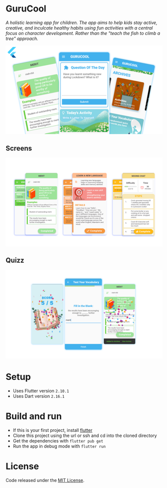 # GuruCool 
 
*A holistic learning app for children. The app aims to help kids stay active, creative, and inculcate healthy habits using fun activities with a central focus on character development. Rather than the "teach the fish to climb a tree" approach.*
 
![](https://github.com/Aditi-Mohan/guru_cool_v1/blob/master/readme_images/edited/cover.png)

## Screens

![](https://github.com/Aditi-Mohan/guru_cool_v1/blob/master/readme_images/edited/screens.png)

## Quizz

![](https://github.com/Aditi-Mohan/guru_cool_v1/blob/master/readme_images/edited/test.png)

<!-- <img src="https://github.com/Aditi-Mohan/guru_cool_v1/blob/master/readme_images/edited/screens.png" data-canonical-src="https://github.com/Aditi-Mohan/guru_cool_v1/blob/master/readme_images/edited/screens.png" width="400" height="300" /> -->

<!-- Screens             |     
:-------------------------:|:-------------------------:
![](https://github.com/Aditi-Mohan/guru_cool_v1/blob/master/readme_images/edited/screens.png)  |  hghgjhgjhggjgjh -->

# Setup
* Uses Flutter version  `2.10.1`
* Uses Dart version `2.16.1`

# Build and run
* If this is your first project, install [flutter](https://flutter.dev/docs/get-started/install)
* Clone this project using the url or ssh and cd into the cloned directory
* Get the dependencies with `flutter pub get`
* Run the app in debug mode with `flutter run`

# License
Code released under the [MIT License](https://github.com/Aditi-Mohan/guru_cool_v1/blob/master/LICENSE).
